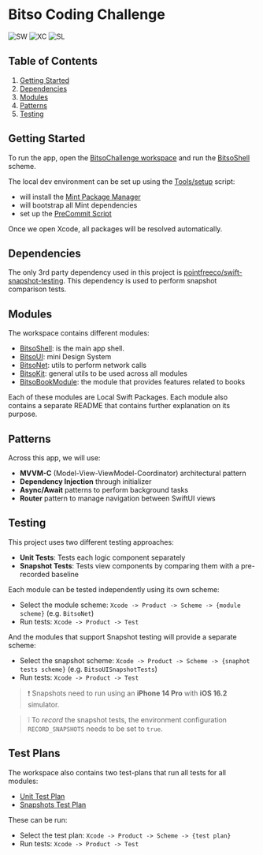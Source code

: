 # Bitso Coding Challenge

<!-- Badges -->

![SW][swift_badge] ![XC][xcode_badge] ![SL][swiftlint_badge]

<!-- Contents -->

## Table of Contents

1. [Getting Started](#getting-started)
2. [Dependencies](#dependencies)
3. [Modules](#modules)
4. [Patterns](#patterns)
5. [Testing](#testing)

## Getting Started

To run the app, open the [BitsoChallenge workspace](./BitsoChallenge.xcworkspace) and run the [BitsoShell](./BitsoShell) scheme.

The local dev environment can be set up using the [Tools/setup](./Tools/setup) script:

- will install the [Mint Package Manager](https://github.com/yonaskolb/Mint)
- will bootstrap all Mint dependencies
- set up the [PreCommit Script](./Tools/pre-commit)

Once we open Xcode, all packages will be resolved automatically.

## Dependencies

The only 3rd party dependency used in this project is [pointfreeco/swift-snapshot-testing](https://github.com/pointfreeco/swift-snapshot-testing).
This dependency is used to perform snapshot comparison tests.

## Modules

The workspace contains different modules:

- [BitsoShell](./BitsoShell): is the main app shell.
- [BitsoUI](./BitsoUI): mini Design System
- [BitsoNet](./BitsoNet): utils to perform network calls
- [BitsoKit](./BitsoKit): general utils to be used across all modules
- [BitsoBookModule](./BitsoBookModule): the module that provides features related to books

Each of these modules are Local Swift Packages. Each module also contains a separate README that contains further explanation on its purpose.

## Patterns

Across this app, we will use:

- **MVVM-C** (Model-View-ViewModel-Coordinator) architectural pattern
- **Dependency Injection** through initializer
- **Async/Await** patterns to perform background tasks
- **Router** pattern to manage navigation between SwiftUI views

## Testing

This project uses two different testing approaches:

- **Unit Tests**: Tests each logic component separately
- **Snapshot Tests**: Tests view components by comparing them with a pre-recorded baseline

Each module can be tested independently using its own scheme:

- Select the module scheme: `Xcode -> Product -> Scheme -> {module scheme}` (e.g. `BitsoNet`)
- Run tests: `Xcode -> Product -> Test`

And the modules that support Snapshot testing will provide a separate scheme:

- Select the snapshot scheme: `Xcode -> Product -> Scheme -> {snaphot tests scheme}` (e.g. `BitsoUISnapshotTests`)
- Run tests: `Xcode -> Product -> Test`

> :exclamation: Snapshots need to run using an **iPhone 14 Pro** with **iOS 16.2** simulator.

> :grey_exclamation: To _record_ the snapshot tests, the environment configuration `RECORD_SNAPSHOTS` needs to be set to `true`.

## Test Plans

The workspace also contains two test-plans that run all tests for all modules:

- [Unit Test Plan](./BitsoShellTests.xctestplan)
- [Snapshots Test Plan](./BitsoShellSnapshots.xctestplan)

These can be run:

- Select the test plan: `Xcode -> Product -> Scheme -> {test plan}`
- Run tests: `Xcode -> Product -> Test`

<!-- Badge Links -->

[swift_badge]: https://img.shields.io/badge/Swift-5%2e7%2e2-red?logo=swift
[xcode_badge]: https://img.shields.io/badge/Xcode-14%2e2-blue?logo=xcode
[swiftlint_badge]: https://img.shields.io/badge/SwiftLint-0%2E42%2E0-green?logo=xcode
